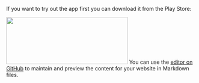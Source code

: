 If you want to try out the app first you can download it from the Play Store:

<a href="https://play.google.com/store/apps/details?id=de.petesky.motorlist" target="_blank"><img src="https://play.google.com/intl/en_us/badges/images/generic/en_badge_web_generic.png" width="323" height="125"
/></a>
You can use the [editor on GitHub](https://github.com/marowsky/MotorList/edit/master/README.md) to maintain and preview the content for your website in Markdown files.

